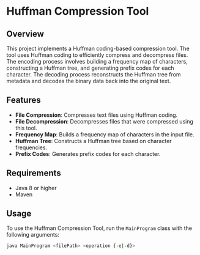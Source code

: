 # Huffman Compression Tool

## Overview
This project implements a Huffman coding-based compression tool. The tool uses Huffman coding to efficiently compress and decompress files. The encoding process involves building a frequency map of characters, constructing a Huffman tree, and generating prefix codes for each character. The decoding process reconstructs the Huffman tree from metadata and decodes the binary data back into the original text.

## Features
- **File Compression**: Compresses text files using Huffman coding.
- **File Decompression**: Decompresses files that were compressed using this tool.
- **Frequency Map**: Builds a frequency map of characters in the input file.
- **Huffman Tree**: Constructs a Huffman tree based on character frequencies.
- **Prefix Codes**: Generates prefix codes for each character.

## Requirements
- Java 8 or higher
- Maven

## Usage
To use the Huffman Compression Tool, run the `MainProgram` class with the following arguments:

```sh
java MainProgram <filePath> <operation {-e|-d}>
